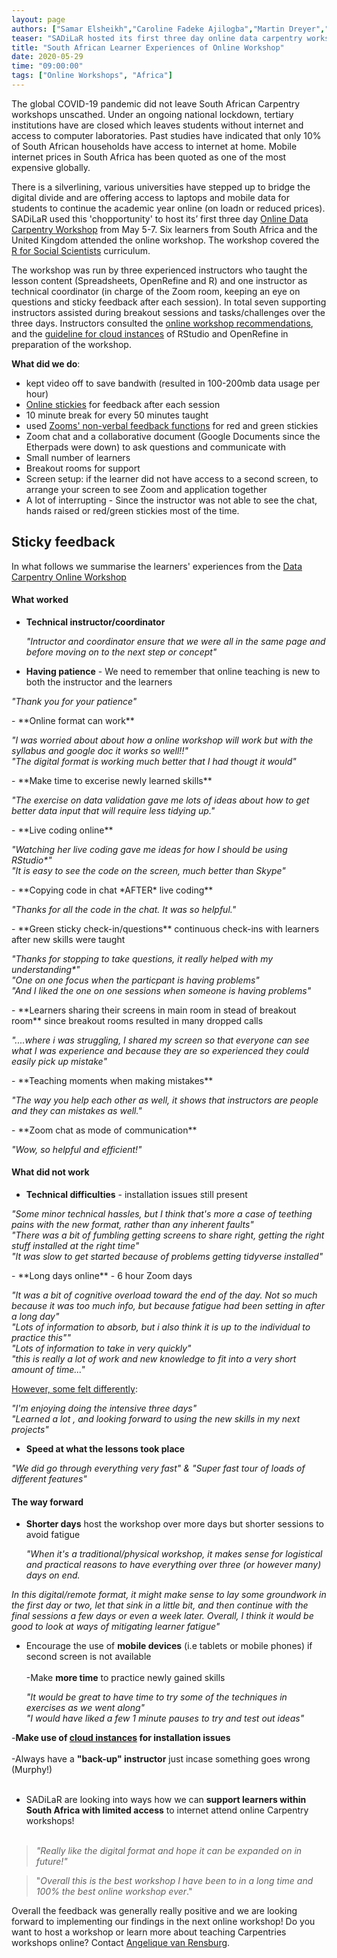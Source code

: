 ```yaml
---
layout: page
authors: ["Samar Elsheikh","Caroline Fadeke Ajilogba","Martin Dreyer","Angelique van Rensburg"]
teaser: "SADiLaR hosted its first three day online data carpentry workshop"
title: "South African Learner Experiences of Online Workshop"
date: 2020-05-29
time: "09:00:00"
tags: ["Online Workshops", "Africa"]
---
```


The global COVID-19 pandemic did not leave South African Carpentry workshops unscathed. Under an ongoing national lockdown, tertiary institutions have are closed which leaves students without internet and access to computer laboratories. Past studies have indicated that only 10% of South African households have access to internet at home. Mobile internet prices in South Africa has been quoted as one of the most expensive globally.

 There is a silverlining, various universities have stepped up to bridge the digital divide and are offering access to laptops and mobile data for students to continue the academic year online (on loadn or reduced prices). SADiLaR used this 'chopportunity' to host its’ first three day [Online Data Carpentry Workshop](https://sadilar.github.io/2020-05-05-SA-ONLINE/) from May 5-7. Six learners from South Africa and the United Kingdom attended the online workshop. The workshop covered the [R for Social Scientists](https://datacarpentry.org/r-socialsci/) curriculum.

The workshop was run by three experienced instructors who taught the lesson content (Spreadsheets, OpenRefine and R) and one instructor as technical coordinator (in charge of the Zoom room, keeping an eye on questions and sticky feedback after each session).
In total seven supporting instructors assisted during breakout sessions and tasks/challenges over the three days. Instructors consulted the [online workshop recommendations](https://carpentries.org/online-workshop-recommendations/),
and the [guideline for cloud instances](https://carpentries.org/blog/2020/04/scaffolds/) of RStudio and OpenRefine in preparation of the workshop.

**What did we do**:

- kept video off to save bandwith (resulted in 100-200mb data usage per hour)
- [Online stickies](https://pinup.com/) for feedback after each session
- 10 minute break for every 50 minutes taught
- used [Zooms' non-verbal feedback functions](https://support.zoom.us/hc/en-us/articles/115001286183-Nonverbal-Feedback-During-Meetings) for red and green stickies
- Zoom chat and a collaborative document (Google Documents since the Etherpads were down) to ask questions and communicate with
- Small number of learners
- Breakout rooms for support
- Screen setup: if the learner did not have access to a second screen, to arrange your screen to see Zoom and application together
- A lot of interrupting - Since the instructor was not able to see the chat, hands raised or red/green stickies most of the time.


## Sticky feedback

In what follows we summarise the learners' experiences from the [Data Carpentry Online Workshop](https://sadilar.github.io/2020-05-05-SA-ONLINE/)

#### What worked

- **Technical instructor/coordinator**<br>
  <p><i>  "Intructor and coordinator ensure that we were all in the same page and before moving on to the next step or concept"</i></p>
- **Having patience** - We need to remember that online teaching is new to both the instructor and the learners <br>
<p><i>"Thank you for your patience"</i></p>
- **Online format can work**<br>
<p><i>"I was worried about about how a online workshop will work but with the syllabus and google doc it works so well!!" <br> "The digital format is working much better that I had thougt it would"</i></p>
- **Make time to excerise newly learned skills**<br>
<p><i>"The exercise on data validation gave me lots of ideas about how to get better data input that will require less tidying up."</i></p>
- **Live coding online**<br>
<p><i>"Watching her live coding gave me ideas for how I should be using RStudio*"<br> "It is easy to see the code on the screen, much better than Skype" </i></p>
- **Copying code in chat *AFTER* live coding**<br>
<p><i>"Thanks for all the code in the chat. It was so helpful."</i></p>
- **Green sticky check-in/questions** continuous check-ins with learners after new skills were taught<br>
<p><i>"Thanks for stopping to take questions, it really helped with my understanding*"<br> "One on one focus when the particpant is having problems" <br> "And I liked the one on one sessions when someone is having problems"</i></p>
- **Learners sharing their screens in main room in stead of breakout room** since breakout rooms resulted in many dropped calls<br>
 <p><i>"....where i was struggling, I shared my screen so that everyone can see what I was experience and because they are so experienced they could easily pick up mistake"</i></p>
- **Teaching moments when making mistakes**<br>
<p><i>"The way you help each other as well, it shows that instructors are people and they can mistakes as well."</i></p>
- **Zoom chat as mode of communication**<br>
<p><i>"Wow, so helpful and efficient!"</i></p>



#### What did not work

- **Technical difficulties** - installation issues still present<br>
<p><i>"Some minor technical hassles, but I think that's more a case of teething pains with the new format, rather than any inherent faults"<br>
 "There was a bit of fumbling getting screens to share right, getting the right stuff installed at the right time" <br>
 "It was slow to get started because of problems getting tidyverse installed"</i></p>
- **Long days online** - 6 hour Zoom days<br>
<p><i>"It was a bit of cognitive overload toward the end of the day. Not so much because it was too much info, but because fatigue had been setting in after a long day"<br>
"Lots of information to absorb, but i also think it is up to the individual to practice this""<br> "Lots of information to take in very quickly"
 <br> "this is really a lot of work and new knowledge to fit into a very short amount of time..."</i></p>

 <u>  However, some felt differently</u>:

  <p><i>"I'm enjoying doing the intensive three days" <br> "Learned a lot , and looking forward to using the new skills in my next projects"</i></p>

- **Speed at what the lessons took place**<br>
 <p><i>"We did go through everything very fast" & "Super fast tour of loads of different features"</i></p>



#### The way forward

- **Shorter days** host the workshop over more days but shorter sessions to avoid fatigue<br>
  <p><i>"When it's a traditional/physical workshop, it makes sense for logistical and practical reasons to have everything over three (or however many) days on end.
In this digital/remote format, it might make sense to lay some groundwork in the first day or two, let that sink in a little bit, and then continue with the final sessions
a few days or even a week later. Overall, I think it would be good to look at ways of mitigating learner fatigue"</i></p>
- Encourage the use of **mobile devices**  (i.e tablets or mobile phones) if second screen is not available <br><br>
-Make **more time** to practice newly gained skills<br>
  <p><i>"It would be great to have time to try some of the techniques in exercises as we went along" <br> "I would have liked a few 1 minute pauses to try and test out ideas"</i></p>
-**Make use of [cloud instances](https://carpentries.org/blog/2020/04/scaffolds/) for installation issues**<br><br>
-Always have a **"back-up" instructor** just incase something goes wrong (Murphy!)<br><br>
- SADiLaR are looking into ways how we can **support learners within South Africa with limited access** to internet attend online Carpentry workshops!<br><br>

> *"Really like the digital format and hope it can be expanded on in future!"*

>"*Overall this is the best workshop I have been to in a long time and 100% the best online workshop ever*."


Overall the feedback was generally really positive and we are looking forward to implementing our findings in the next online workshop! Do you want to host a workshop or learn more about teaching Carpentries workshops online? Contact [Angelique van Rensburg](mailto:admin-afr@carpentries.org).
